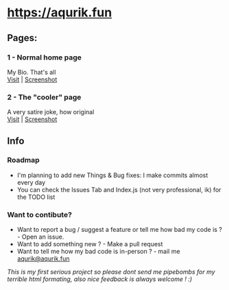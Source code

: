 # https://aqurik.fun



## Pages:
### 1 - Normal home page
My Bio. That's all <br />
[Visit](https://aqurik.fun) | [Screenshot](https://github.com/user-attachments/assets/b17cf286-553e-438d-93f5-ea756d8f794a)
### 2 - The "cooler" page 
A very satire joke, how original <br />
[Visit](https://aqurik.fun/cool) | [Screenshot](https://github.com/user-attachments/assets/1bd31fd0-ba89-4295-a4af-d6c0ba674067)
## Info
### Roadmap
* I'm planning to add new Things & Bug fixes: I make commits almost every day <br />
* You can check the Issues Tab and Index.js (not very professional, ik) for the TODO list <br />
### Want to contibute?
* Want to report a bug / suggest a feature or tell me how bad my code is ? - Open an issue.
* Want to add something new ? - Make a pull request
* Want to tell me how my bad code is in-person ? - mail me aqurik@aqurik.fun




*This is my first serious project so please dont send me pipebombs for my terrible html formating, also nice feedback is always welcome ! :)*

